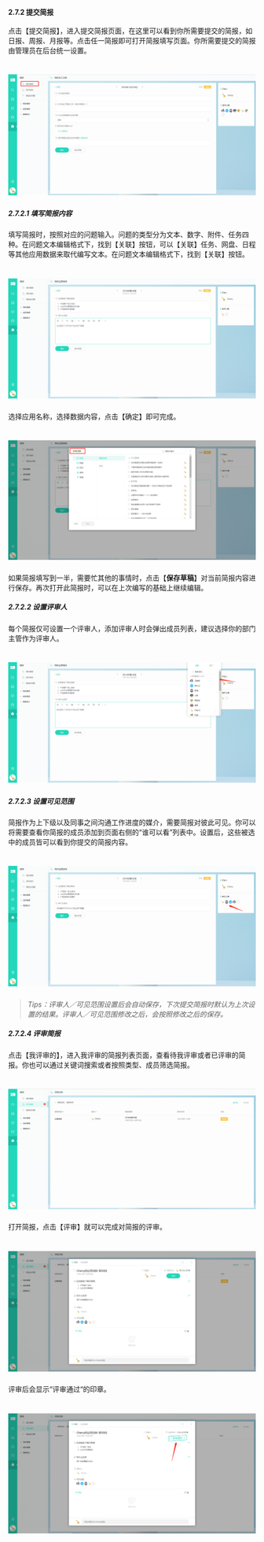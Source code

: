 #### 2.7.2 提交简报	

点击【提交简报】，进入提交简报页面，在这里可以看到你所需要提交的简报，如日报、周报、月报等。点击任一简报即可打开简报填写页面。你所需要提交的简报由管理员在后台统一设置。

# ![](/assets/7.2提交简报.png)

##### 2.7.2.1 填写简报内容

填写简报时，按照对应的问题输入。问题的类型分为文本、数字、附件、任务四种。在问题文本编辑格式下，找到【关联】按钮，可以【关联】任务、网盘、日程等其他应用数据来取代编写文本。在问题文本编辑格式下，找到【关联】按钮。

# ![](/assets/7.2.1简报内容填写.png)

选择应用名称，选择数据内容，点击【确定】即可完成。

# ![](/assets/7.2.2全局关联.png)

如果简报填写到一半，需要忙其他的事情时，点击【**保存草稿**】对当前简报内容进行保存。再次打开此简报时，可以在上次编写的基础上继续编辑。


##### 2.7.2.2 设置评审人

每个简报仅可设置一个评审人，添加评审人时会弹出成员列表，建议选择你的部门主管作为评审人。

# ![](/assets/7.2.2设置评审人.png)

##### 2.7.2.3 设置可见范围

简报作为上下级以及同事之间沟通工作进度的媒介，需要简报对彼此可见。你可以将需要查看你简报的成员添加到页面右侧的“谁可以看”列表中。设置后，这些被选中的成员皆可以看到你提交的简报内容。

# ![](/assets/7.2.3谁可以看.png)

> _Tips：评审人／可见范围设置后会自动保存，下次提交简报时默认为上次设置的结果。评审人／可见范围修改之后，会按照修改之后的保存。_

##### 2.7.2.4 评审简报	

点击【我评审的】，进入我评审的简报列表页面，查看待我评审或者已评审的简报。你也可以通过关键词搜索或者按照类型、成员筛选简报。

# ![](/assets/7.2.4我评审的.png)

打开简报，点击【评审】就可以完成对简报的评审。

# ![](/assets/7.2.4我评审的2.png)

评审后会显示“评审通过“的印章。

# ![](/assets/7.2.4我评审的3.png)

